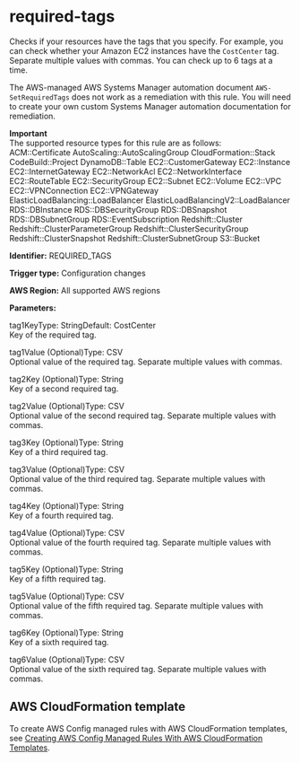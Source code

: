 # required\-tags<a name="required-tags"></a>

Checks if your resources have the tags that you specify\. For example, you can check whether your Amazon EC2 instances have the `CostCenter` tag\. Separate multiple values with commas\. You can check up to 6 tags at a time\.

The AWS\-managed AWS Systems Manager automation document `AWS-SetRequiredTags` does not work as a remediation with this rule\. You will need to create your own custom Systems Manager automation documentation for remediation\.

**Important**  
The supported resource types for this rule are as follows:  
ACM::Certificate
AutoScaling::AutoScalingGroup
CloudFormation::Stack
CodeBuild::Project
DynamoDB::Table
EC2::CustomerGateway
EC2::Instance
EC2::InternetGateway
EC2::NetworkAcl
EC2::NetworkInterface
EC2::RouteTable
EC2::SecurityGroup
EC2::Subnet
EC2::Volume
EC2::VPC
EC2::VPNConnection
EC2::VPNGateway
ElasticLoadBalancing::LoadBalancer
ElasticLoadBalancingV2::LoadBalancer
RDS::DBInstance
RDS::DBSecurityGroup
RDS::DBSnapshot
RDS::DBSubnetGroup
RDS::EventSubscription
Redshift::Cluster
Redshift::ClusterParameterGroup
Redshift::ClusterSecurityGroup
Redshift::ClusterSnapshot
Redshift::ClusterSubnetGroup
S3::Bucket

**Identifier:** REQUIRED\_TAGS

**Trigger type:** Configuration changes

**AWS Region:** All supported AWS regions

**Parameters:**

tag1KeyType: StringDefault: CostCenter  
Key of the required tag\.

tag1Value \(Optional\)Type: CSV  
Optional value of the required tag\. Separate multiple values with commas\.

tag2Key \(Optional\)Type: String  
Key of a second required tag\.

tag2Value \(Optional\)Type: CSV  
Optional value of the second required tag\. Separate multiple values with commas\.

tag3Key \(Optional\)Type: String  
Key of a third required tag\.

tag3Value \(Optional\)Type: CSV  
Optional value of the third required tag\. Separate multiple values with commas\.

tag4Key \(Optional\)Type: String  
Key of a fourth required tag\.

tag4Value \(Optional\)Type: CSV  
Optional value of the fourth required tag\. Separate multiple values with commas\.

tag5Key \(Optional\)Type: String  
Key of a fifth required tag\.

tag5Value \(Optional\)Type: CSV  
Optional value of the fifth required tag\. Separate multiple values with commas\.

tag6Key \(Optional\)Type: String  
Key of a sixth required tag\.

tag6Value \(Optional\)Type: CSV  
Optional value of the sixth required tag\. Separate multiple values with commas\.

## AWS CloudFormation template<a name="w76aac11c31c17b7d419c19"></a>

To create AWS Config managed rules with AWS CloudFormation templates, see [Creating AWS Config Managed Rules With AWS CloudFormation Templates](aws-config-managed-rules-cloudformation-templates.md)\.